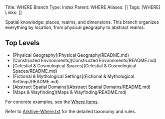 Title: WHERE Branch
Type: Index
Parent: WHERE
Aliases: []
Tags: [WHERE]
Links: []

Spatial knowledge: places, realms, and dimensions. This branch organizes everything by location, from physical geography to abstract realms.

## Top Levels
- [Physical Geography](Physical Geography/README.md)
- [Constructed Environments](Constructed Environments/README.md)
- [Celestial & Cosmological Spaces](Celestial & Cosmological Spaces/README.md)
- [Fictional & Mythological Settings](Fictional & Mythological Settings/README.md)
- [Abstract Spatial Domains](Abstract Spatial Domains/README.md)
- [Maps & Wayfinding](Maps & Wayfinding/README.md)

For concrete examples, see the [Where Items](../Items/Where/README.md).

Refer to [Arkhive-Where.txt](Arkhive-Where.txt) for the detailed taxonomy and rules.

